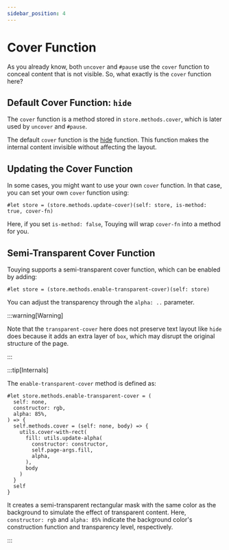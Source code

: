 ```yaml
---
sidebar_position: 4
---
```


# Cover Function

As you already know, both `uncover` and `#pause` use the `cover` function to conceal content that is not visible. So, what exactly is the `cover` function here?

## Default Cover Function: `hide`

The `cover` function is a method stored in `store.methods.cover`, which is later used by `uncover` and `#pause`.

The default `cover` function is the [hide](https://typst.app/docs/reference/layout/hide/) function. This function makes the internal content invisible without affecting the layout.

## Updating the Cover Function

In some cases, you might want to use your own `cover` function. In that case, you can set your own `cover` function using:

```typst
#let store = (store.methods.update-cover)(self: store, is-method: true, cover-fn)
```

Here, if you set `is-method: false`, Touying will wrap `cover-fn` into a method for you.

## Semi-Transparent Cover Function

Touying supports a semi-transparent cover function, which can be enabled by adding:

```typst
#let store = (store.methods.enable-transparent-cover)(self: store)
```

You can adjust the transparency through the `alpha: ..` parameter.

:::warning[Warning]

Note that the `transparent-cover` here does not preserve text layout like `hide` does because it adds an extra layer of `box`, which may disrupt the original structure of the page.

:::

:::tip[Internals]

The `enable-transparent-cover` method is defined as:

```typst
#let store.methods.enable-transparent-cover = (
  self: none,
  constructor: rgb,
  alpha: 85%,
) => {
  self.methods.cover = (self: none, body) => {
    utils.cover-with-rect(
      fill: utils.update-alpha(
        constructor: constructor,
        self.page-args.fill,
        alpha,
      ),
      body
    )
  }
  self
}
```

It creates a semi-transparent rectangular mask with the same color as the background to simulate the effect of transparent content. Here, `constructor: rgb` and `alpha: 85%` indicate the background color's construction function and transparency level, respectively.

:::